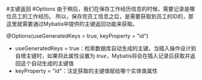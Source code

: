 #主键返回 #Options
由于稍后，我们在保存工作经历信息的时候，需要记录是哪位员工的工作经历。 所以，保存完员工信息之后，是需要获取到员工的ID的，那这里就需要通过Mybatis中提供的主键返回功能来获取。

@Options(useGeneratedKeys = true, keyProperty = "id")
- useGeneratedKeys = true：检索数据库自动生成的主键。当插入操作设计到自增主键时，如果将此属性设置为 _true_，Mybatis将会在插入记录后获取并返回这个自动生成的主键值
- keyProperty = "id"：注定获取的主键值赋给哪个实体类属性